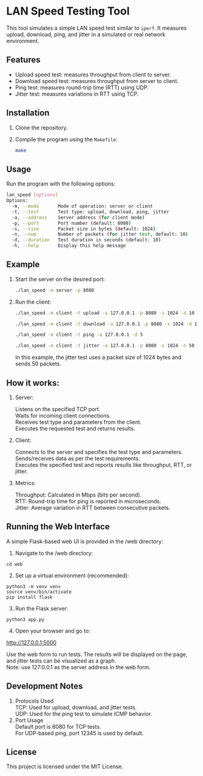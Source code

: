 # LAN Speed Testing Tool

This tool simulates a simple LAN speed test similar to `iperf`. It measures upload, download, ping, and jitter in a simulated or real network environment.

## Features
- Upload speed test: measures throughput from client to server.
- Download speed test: measures throughput from server to client.
- Ping test: measures round-trip time (RTT) using UDP.
- Jitter test: measures variations in RTT using TCP.

## Installation
1. Clone the repository.
2. Compile the program using the `Makefile`:

    ```bash
    make
    ```

## Usage
Run the program with the following options:

```bash
lan_speed [options]
Options:
  -m, --mode       Mode of operation: server or client
  -t, --test       Test type: upload, download, ping, jitter
  -a, --address    Server address (for client mode)
  -p, --port       Port number (default: 8080)
  -s, --size       Packet size in bytes (default: 1024)
  -n, --num        Number of packets (for jitter test, default: 10)
  -d, --duration   Test duration in seconds (default: 10)
  -h, --help       Display this help message
```

## Example
1. Start the server on the desired port:

    ```bash
    ./lan_speed -m server -p 8080
    ```

2. Run the client:

    ```bash
    ./lan_speed -m client -t upload -a 127.0.0.1 -p 8080 -s 1024 -d 10
    ```

    ```bash
    ./lan_speed -m client -t download -a 127.0.0.1 -p 8080 -s 1024 -d 10
    ```

    ```bash
    ./lan_speed -m client -t ping -a 127.0.0.1 -d 5
    ```

    ```bash
    ./lan_speed -m client -t jitter -a 127.0.0.1 -p 8080 -s 1024 -n 50
    ```
    In this example, the jitter test uses a packet size of 1024 bytes and sends 50 packets.

## How it works:

1. Server:

    Listens on the specified TCP port. <br/>
    Waits for incoming client connections. <br/>
    Receives test type and parameters from the client. <br/>
    Executes the requested test and returns results. <br/>

2. Client:

    Connects to the server and specifies the test type and parameters. <br/>
    Sends/receives data as per the test requirements. <br/>
    Executes the specified test and reports results like throughput, RTT, or jitter. <br/>

3. Metrics:

    Throughput: Calculated in Mbps (bits per second). <br/>
    RTT: Round-trip time for ping is reported in microseconds. <br/>
    Jitter: Average variation in RTT between consecutive packets. <br/>

## Running the Web Interface
A simple Flask-based web UI is provided in the /web directory: <br/>
1. Navigate to the /web directory:

```shell
cd web
```

2. Set up a virtual environment (recommended): <br/>

```shell
python3 -m venv venv
source venv/bin/activate
pip install flask
```

3. Run the Flask server: <br/>

```shell
python3 app.py
```

4. Open your browser and go to: <br/>

http://127.0.0.1:5000 <br/>

Use the web form to run tests. The results will be displayed on the page, and jitter tests can be visualized as a graph. <br/>
Note: use 127:0.0.1 as the server address in the web form. <br/>


## Development Notes
1. Protocols Used <br/>
    TCP: Used for upload, download, and jitter tests. <br/>
    UDP: Used for the ping test to simulate ICMP behavior. <br/> 
2. Port Usage <br/>
    Default port is 8080 for TCP tests. <br/>
    For UDP-based ping, port 12345 is used by default. <br/>


## License
This project is licensed under the MIT License.